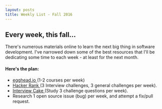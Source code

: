 ```yaml
---
layout: posts
title: Weekly List - Fall 2016
---
```


<article class="home-article">
<h1>Every week, this fall...</h1>    

<p>There's numerous materials online to learn the next
big thing in software development. I've narrowed down
some of the best resources that I'll be dedicating some
time to each week - at least for the next month.</p> 

<h4>Here's the plan:</h4>

<ul>
    <li><a href="egghead.io">egghead.io </a>(1-2 courses per week)</li>
    <li><a href="https://hackerrank.com">Hacker Rank </a>
    (3 Interview challenges, 3 general challenges per week).</li>
    <li><a href="https://interviewcake.com">Interview Cake </a>(Study 3 challenge questions per week).</li>
    <li>Research 1 open source issue (bug) per week, and attempt a fix/pull request.</li>
</ul>

</article>